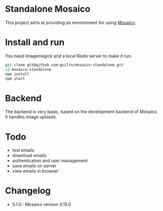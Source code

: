 # Standalone Mosaico

This project aims at providing an environment for using [Mosaico](mosaico.io).

# Install and run

You need Imagemagick and a local Redis server to make it run.

```bash
git clone git@github.com:guilro/mosaico-standalone.git
cd mosaico-standalone
npm install
npm start
```

# Backend

The backend is very basic, based on the development backend of Mosaico. It handles image uploads.

# Todo

* test emails
* download emails
* authentication and user management
* save emails on server
* view emails in browser

# Changelog

* 0.1.0 : Mosaico version 0.15.0
